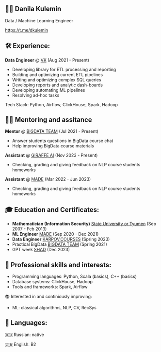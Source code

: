 ## 👨‍💻 Danila Kulemin

Data / Machine Learning Engineer

https://t.me/dkulemin

## 🛠️ Experience:

**Data Engineer** @ [VK](https://vk.company/) (Aug 2021 - Present)

* Developing library for ETL processing and reporting
* Building and optimizing current ETL pipelines
* Writing and optimizing complex SQL queries
* Developing reports and analytic dash-boards
* Developing automating ML pipelines
* Resolving ad-hoc tasks

Tech Stack: Python, Airflow, ClickHouse, Spark, Hadoop

## 👨‍🏫 Mentoring and assitance

**Mentor** @ [BIGDATA TEAM](https://bigdatateam.org/) (Jul 2021 - Present)

* Answer students questions in BigData course chat
* Help improving BigData course materials

**Assistant** @ [GIRAFFE AI](https://girafe.ai/) (Nov 2023 - Present)

* Checking, grading and giving feedback on NLP course students homeworks

**Assistant** @ [MADE](https://data.vk.company/) (Mar 2022 - Jun 2023)

* Checking, grading and giving feedback on NLP course students homeworks

## 🎓 Education and Certificates:

* **Mathematician (Information Security)** [State University or Tyumen](https://www.utmn.ru/) (Sep 2007 - Feb 2013)
* **ML Engineer** [MADE](https://data.vk.company/curriculum/certificates/download/3584/da30fdf7-7af1-4ed1-9ff6-7edbeec42f24/) (Sep 2020 - Dec 2021)
* **Data Engineer** [KARPOV.COURSES](https://lab.karpov.courses/certificate/77225ef2-bbb9-4627-9ee6-f47195a83b5d/en/) (Spring 2023)
* Practical BigData [BIGDATA TEAM](https://bigdatateam.org/certificates?cid=1gxqUwia7r3d9EoxW_l0qTE1FyFOIqZM5) (Spring 2021)
* GPT week [SHAD](https://lyceum.s3.yandex.net/gpt_certs/789_%D0%9A%D1%83%D0%BB%D1%91%D0%BC%D0%B8%D0%BD%D0%94%D0%B0%D0%BD%D0%B8%D0%BB%D0%B0%D0%92%D0%BB%D0%B0%D0%B4%D0%B8%D0%BC%D0%B8%D1%80%D0%BE%D0%B2%D0%B8%D1%87.pdf?mindbox-message-key=5242189973118058496&mindbox-click-id=af286134-45b5-4ef5-8f26-2167207c4c1a&utm_source=mindbox&utm_medium=email&utm_campaign=gptweek23&utm_content=post2612) (Dec 2023)

## 🔧 Professional skills and interests:

* Programming languages: Python, Scala (basics), C++ (basics)
* Database systems: ClickHouse, Hadoop
* Tools and frameworks: Spark, Airflow

📚 Interested in and continiously improving:

* ML: classical algorithms, NLP, CV, RecSys

## 💬 Languages:

🇷🇺 Russian: native

🇬🇧 English: B2
